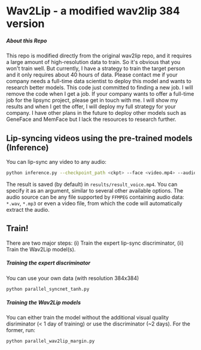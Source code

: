 # **Wav2Lip** - a modified wav2lip 384 version

##### About this Repo
This repo is modified directly from the original wav2lip repo, and it requires a large amount of high-resolution data to train. So it's obvious that you won't train well. But currently, I have a strategy to train the target person and it only requires about 40 hours of data. Please contact me if your company needs a full-time data scientist to deploy this model and wants to research better models.
This code just committed to finding a new job. I will remove the code when I get a job. If your company wants to offer a full-time job for the lipsync project, please get in touch with me. I will show my results and when I get the offer, I will deploy my full strategy for your company. I have other plans in the future to deploy other models such as GeneFace and MemFace but I lack the resources to research further.

Lip-syncing videos using the pre-trained models (Inference)
-------
You can lip-sync any video to any audio:
```bash
python inference.py --checkpoint_path <ckpt> --face <video.mp4> --audio <an-audio-source> 
```
The result is saved (by default) in `results/result_voice.mp4`. You can specify it as an argument,  similar to several other available options. The audio source can be any file supported by `FFMPEG` containing audio data: `*.wav`, `*.mp3` or even a video file, from which the code will automatically extract the audio.

Train!
----------
There are two major steps: (i) Train the expert lip-sync discriminator, (ii) Train the Wav2Lip model(s).

##### Training the expert discriminator
You can use your own data (with resolution 384x384)

```bash
python parallel_syncnet_tanh.py
```
##### Training the Wav2Lip models
You can either train the model without the additional visual quality disriminator (< 1 day of training) or use the discriminator (~2 days). For the former, run: 
```bash
python parallel_wav2lip_margin.py
```

